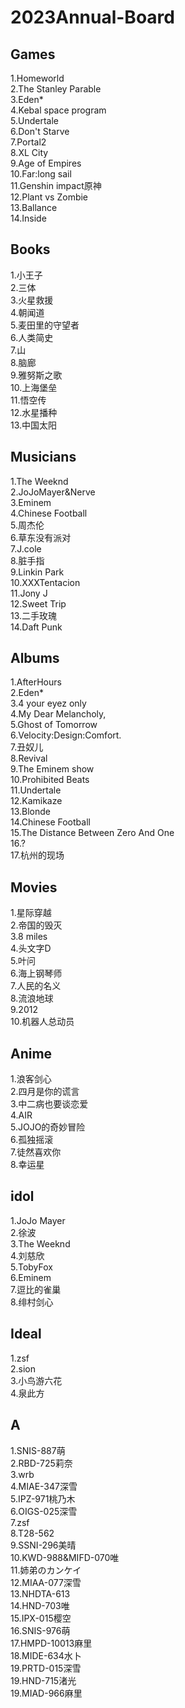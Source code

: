 # 2023Annual-Board

## Games
1.Homeworld  
2.The Stanley Parable  
3.Eden*  
4.Kebal space program  
5.Undertale  
6.Don't Starve  
7.Portal2  
8.XL City  
9.Age of Empires  
10.Far:long sail  
11.Genshin impact原神  
12.Plant vs Zombie  
13.Ballance  
14.Inside  

## Books
1.小王子  
2.三体  
3.火星救援  
4.朝闻道  
5.麦田里的守望者  
6.人类简史  
7.山  
8.脑廊  
9.雅努斯之歌  
10.上海堡垒  
11.悟空传  
12.水星播种  
13.中国太阳  
 
## Musicians
1.The Weeknd  
2.JoJoMayer&Nerve  
3.Eminem  
4.Chinese Football  
5.周杰伦  
6.草东没有派对  
7.J.cole   
8.脏手指  
9.Linkin Park  
10.XXXTentacion  
11.Jony J  
12.Sweet Trip  
13.二手玫瑰  
14.Daft Punk  

## Albums
1.AfterHours  
2.Eden*    
3.4 your eyez only   
4.My Dear Melancholy,  
5.Ghost of Tomorrow   
6.Velocity:Design:Comfort.  
7.丑奴儿  
8.Revival   
9.The Eminem show   
10.Prohibited Beats  
11.Undertale  
12.Kamikaze  
13.Blonde  
14.Chinese Football  
15.The Distance Between Zero And One  
16.?  
17.杭州的现场  

## Movies
1.星际穿越  
2.帝国的毁灭  
3.8 miles  
4.头文字D  
5.叶问  
6.海上钢琴师  
7.人民的名义  
8.流浪地球  
9.2012  
10.机器人总动员  

## Anime 
1.浪客剑心   
2.四月是你的谎言    
3.中二病也要谈恋爱  
4.AIR  
5.JOJO的奇妙冒险  
6.孤独摇滚  
7.徒然喜欢你  
8.幸运星  

## idol
1.JoJo Mayer  
2.徐波  
3.The Weeknd  
4.刘慈欣  
5.TobyFox  
6.Eminem  
7.逗比的雀巢  
8.绯村剑心  

## Ideal
1.zsf  
2.sion  
3.小鸟游六花    
4.泉此方  

## A
1.SNIS-887萌  
2.RBD-725莉奈  
3.wrb  
4.MIAE-347深雪  
5.IPZ-971桃乃木  
6.OIGS-025深雪  
7.zsf  
8.T28-562   
9.SSNI-296美晴  
10.KWD-988&MIFD-070唯  
11.姉弟のカンケイ  
12.MIAA-077深雪  
13.NHDTA-613  
14.HND-703唯  
15.IPX-015樱空  
16.SNIS-976萌  
17.HMPD-10013麻里  
18.MIDE-634水卜   
19.PRTD-015深雪  
19.HND-715渚光  
19.MIAD-966麻里  
